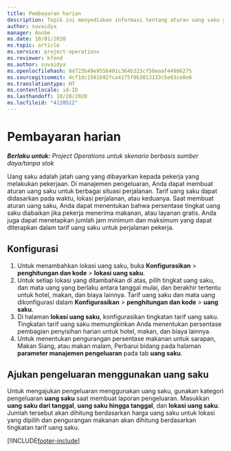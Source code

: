 ```yaml
---
title: Pembayaran harian
description: Topik ini menyediakan informasi tentang aturan uang saku yang digunakan dalam manajemen pengeluaran.
author: suvaidya
manager: Annbe
ms.date: 10/01/2020
ms.topic: article
ms.service: project-operations
ms.reviewer: kfend
ms.author: suvaidya
ms.openlocfilehash: 8d723b49e9556401c364b323cf58eaaf44906275
ms.sourcegitcommit: 4cf1dc1561b92fca4175f0b3813133c5e63ce8e6
ms.translationtype: HT
ms.contentlocale: id-ID
ms.lasthandoff: 10/28/2020
ms.locfileid: "4128512"
---
```

# <a name="per-diems"></a>Pembayaran harian

_**Berlaku untuk:** Project Operations untuk skenario berbasis sumber daya/tanpa stok_


Uang saku adalah jatah uang yang dibayarkan kepada pekerja yang melakukan pekerjaan. Di manajemen pengeluaran, Anda dapat membuat aturan uang saku untuk berbagai situasi perjalanan. Tarif uang saku dapat didasarkan pada waktu, lokasi perjalanan, atau keduanya. Saat membuat aturan uang saku, Anda dapat menentukan bahwa persentase tingkat uang saku diabaikan jika pekerja menerima makanan, atau layanan gratis. Anda juga dapat menetapkan jumlah jam minimum dan maksimum yang dapat diterapkan dalam tarif uang saku untuk perjalanan pekerja.

## <a name="configuration"></a>Konfigurasi 

1. Untuk menambahkan lokasi uang saku, buka **Konfigurasikan** > **penghitungan dan kode** > **lokasi uang saku**.
2. Untuk setiap lokasi yang ditambahkan di atas, pilih tingkat uang saku, dan mata uang yang berlaku antara tanggal mulai, dan berakhir tertentu untuk hotel, makan, dan biaya lainnya. Tarif uang saku dan mata uang dikonfigurasi dalam **Konfigurasikan** > **penghitungan dan kode** > **uang saku**.
3. Di halaman **lokasi uang saku**, konfigurasikan tingkatan tarif uang saku. Tingkatan tarif uang saku memungkinkan Anda menentukan persentase pembagian penyisihan harian untuk hotel, makan, dan biaya lainnya. 
4. Untuk menentukan pengurangan persentase makanan untuk sarapan, Makan Siang, atau makan malam, Perbarui bidang pada halaman **parameter manajemen pengeluaran** pada tab **uang saku**. 
    
## <a name="submit-expenses-using-per-diem"></a>Ajukan pengeluaran menggunakan uang saku
Untuk mengajukan pengeluaran menggunakan uang saku, gunakan kategori pengeluaran **uang saku** saat membuat laporan pengeluaran. Masukkan **uang saku dari tanggal**, **uang saku hingga tanggal**, dan **lokasi uang saku**. Jumlah tersebut akan dihitung berdasarkan harga uang saku untuk lokasi yang dipilih dan pengurangan makanan akan dihitung berdasarkan tingkatan tarif uang saku.


[!INCLUDE[footer-include](../includes/footer-banner.md)]